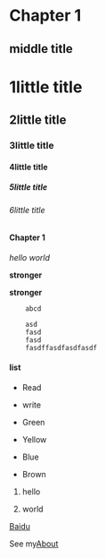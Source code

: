 Chapter 1
=========

middle title
-----------

# 1little title
## 2little title
### 3little title
#### 4little title
##### 5little title
###### 6little title

#### Chapter 1 

*hello world*

**stronger**

__stronger__

        abcd

        asd
        fasd
        fasd
        fasdffasdfasdfasdf


#### list

* Read

* write

+ Green

+ Yellow

- Blue

- Brown

1. hello 

2. world

[Baidu](http://www.baidu.com)

See my[About](./second.md)


